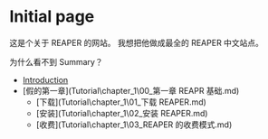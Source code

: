 # Initial page

这是个关于 REAPER 的网站。
我想把他做成最全的 REAPER 中文站点。

为什么看不到 Summary？



* [Introduction](README.md)
* [假的第一章](Tutorial\chapter_1\00_第一章 REAPR 基础.md)
	- [下载](Tutorial\chapter_1\01_下载 REAPER.md)
	- [安装](Tutorial\chapter_1\02_安装 REAPER.md)
	- [收费](Tutorial\chapter_1\03_REAPER 的收费模式.md)


